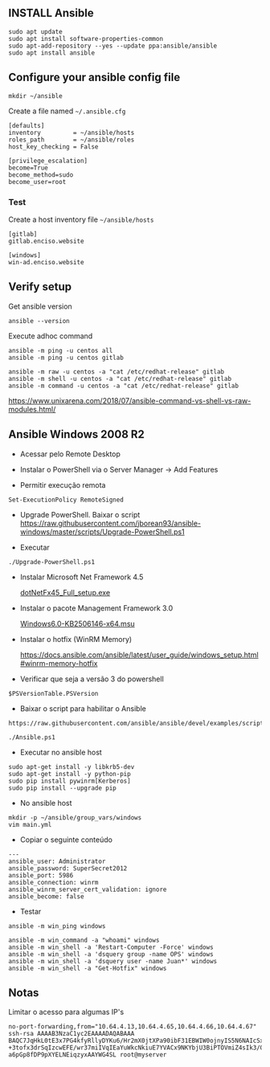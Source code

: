 ## INSTALL Ansible

```
sudo apt update
sudo apt install software-properties-common
sudo apt-add-repository --yes --update ppa:ansible/ansible
sudo apt install ansible
```

## Configure your ansible config file

```
mkdir ~/ansible
```

Create a file named `~/.ansible.cfg`

```
[defaults]
inventory         = ~/ansible/hosts
roles_path        = ~/ansible/roles
host_key_checking = False

[privilege_escalation]
become=True
become_method=sudo
become_user=root
```

### Test

Create a host inventory file `~/ansible/hosts`

``` 
[gitlab]
gitlab.enciso.website

[windows]
win-ad.enciso.website
```

## Verify setup 

Get ansible version

```
ansible --version
```

Execute adhoc command

```
ansible -m ping -u centos all
ansible -m ping -u centos gitlab

ansible -m raw -u centos -a "cat /etc/redhat-release" gitlab
ansible -m shell -u centos -a "cat /etc/redhat-release" gitlab
ansible -m command -u centos -a "cat /etc/redhat-release" gitlab
```

https://www.unixarena.com/2018/07/ansible-command-vs-shell-vs-raw-modules.html/	

## Ansible Windows 2008 R2

* Acessar pelo Remote Desktop

* Instalar o PowerShell via o Server Manager -> Add Features

* Permitir execução remota

```
Set-ExecutionPolicy RemoteSigned
```

* Upgrade PowerShell. Baixar o script https://raw.githubusercontent.com/jborean93/ansible-windows/master/scripts/Upgrade-PowerShell.ps1
	
* Executar 

```	
./Upgrade-PowerShell.ps1
```

* Instalar Microsoft Net Framework 4.5

  [dotNetFx45_Full_setup.exe](https://www.microsoft.com/en-us/download/confirmation.aspx?id=30653)


* Instalar o pacote Management Framework 3.0

  [Windows6.0-KB2506146-x64.msu](https://www.microsoft.com/en-us/download/details.aspx?id=34595)


* Instalar o hotfix (WinRM Memory)

  https://docs.ansible.com/ansible/latest/user_guide/windows_setup.html#winrm-memory-hotfix

* Verificar que seja a versão 3 do powershell

```
$PSVersionTable.PSVersion
```

* Baixar o script para habilitar o Ansible

```
https://raw.githubusercontent.com/ansible/ansible/devel/examples/scripts/ConfigureRemotingForAnsible.ps1

./Ansible.ps1
```

* Executar no ansible host

```
sudo apt-get install -y libkrb5-dev
sudo apt-get install -y python-pip
sudo pip install pywinrm[Kerberos]
sudo pip install --upgrade pip
```

* No ansible host

```
mkdir -p ~/ansible/group_vars/windows
vim main.yml
```

* Copiar o seguinte conteúdo

```
---
ansible_user: Administrator
ansible_password: SuperSecret2012
ansible_port: 5986
ansible_connection: winrm
ansible_winrm_server_cert_validation: ignore
ansible_become: false
```

* Testar

```
ansible -m win_ping windows

ansible -m win_command -a "whoami" windows
ansible -m win_shell -a 'Restart-Computer -Force' windows
ansible -m win_shell -a 'dsquery group -name OPS' windows 
ansible -m win_shell -a 'dsquery user -name Juan*' windows
ansible -m win_shell -a "Get-Hotfix" windows
```

## Notas

Limitar o acesso para algumas IP's

```
no-port-forwarding,from="10.64.4.13,10.64.4.65,10.64.4.66,10.64.4.67" ssh-rsa AAAAB3NzaC1yc2EAAAADAQABAAA
BAQC7JqHkL0tE3x7PG4kfyRllyDYKu6/Hr2mX0jtXPa90ibF31EBWIW0ojnyIS5N6NAIcSx/SV3k51bbv4CN75ok7TENZQxgkzZEJw1Da
+3tofx3drSqIzcwEFE/wr37miIVqIEaYuWkcNkiuE7YVACx9NKYbjU3BiPTOVmiZ4sIk3/0t0kYErota4Jkhf09gXjg9zo+zpSvdrax+G
a6pGp8fDP9pXYELNEiqzyxAAYWG4SL root@myserver
```

